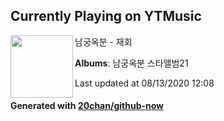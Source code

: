 ## Currently Playing on YTMusic

[<img align="left" width="100" src="https://lh3.googleusercontent.com/g_wL4NiuJE85U1ve-zVmY4lxHVeZ-57yT2gCqFOizJMqqzk9Qj9aLbW6t-jPcodbw_WbA9-W00BsNJ1d">](https://music.youtube.com/channel/UCVeotkf78jEm6Hjhp5pdnkg)

남궁옥분 - 재회

**Albums**: 남궁옥분 스타앨범21

Last updated at 08/13/2020 12:08

#### Generated with [20chan/github-now](https://github.com/20chan/github-now)


<!--
**20chan/20chan** is a ✨ _special_ ✨ repository because its `README.md` (this file) appears on your GitHub profile.

Here are some ideas to get you started:

- 🔭 I’m currently working on ...
- 🌱 I’m currently learning ...
- 👯 I’m looking to collaborate on ...
- 🤔 I’m looking for help with ...
- 💬 Ask me about ...
- 📫 How to reach me: ...
- 😄 Pronouns: ...
- ⚡ Fun fact: ...
-->
